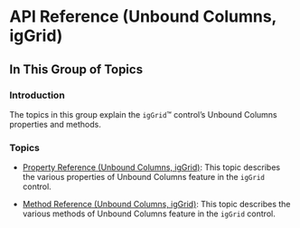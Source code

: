 ﻿<!--
|metadata|
{
    "fileName": "iggrid-unboundcolumns-api-reference-landingpage",
    "controlName": "igGrid",
    "tags": ["API","Grids"]
}
|metadata|
-->

# API Reference (Unbound Columns, igGrid)



## In This Group of Topics
### Introduction

The topics in this group explain the `igGrid`™ control’s Unbound Columns properties and methods.

### Topics

- [Property Reference (Unbound Columns, igGrid)](igGrid-UnboundColumns-Property-Reference.html): This topic describes the various properties of Unbound Columns feature in the `igGrid` control.

- [Method Reference (Unbound Columns, igGrid)](igGrid-UnboundColumns-Method-Reference.html): This topic describes the various methods of Unbound Columns feature in the `igGrid` control.



 

 


